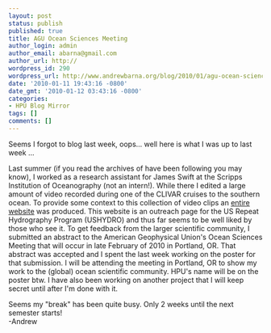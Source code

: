 ```yaml
---
layout: post
status: publish
published: true
title: AGU Ocean Sciences Meeting
author_login: admin
author_email: abarna@gmail.com
author_url: http://
wordpress_id: 290
wordpress_url: http://www.andrewbarna.org/blog/2010/01/agu-ocean-sciences-meeting/
date: '2010-01-11 19:43:16 -0800'
date_gmt: '2010-01-12 03:43:16 -0800'
categories:
- HPU Blog Mirror
tags: []
comments: []
---
```

Seems I forgot to blog last week, oops... well here is what I was up to last week ...

Last summer (if you read the archives of have been following you may know), I worked as a research assistant for James Swift at the Scripps Institution of Oceanography (not an intern!). While there I edited a large amount of video recorded during one of the CLIVAR cruises to the southern ocean. To provide some context to this collection of video clips an [entire website](https://joa.ucsd.edu/outreach/virtualcruise/) was produced. This website is an outreach page for the US Repeat Hydrography Program (USHYDRO) and thus far seems to be well liked by those who see it. To get feedback from the larger scientific community, I submitted an abstract to the American Geophysical Union's Ocean Sciences Meeting that will occur in late February of 2010 in Portland, OR. That abstract was accepted and I spent the last week working on the poster for that submission. I will be attending the meeting in Portland, OR to show my work to the (global) ocean scientific community. HPU's name will be on the poster btw. I have also been working on another project that I will keep secret until after I'm done with it.

Seems my "break" has been quite busy. Only 2 weeks until the next semester starts!\
-Andrew
